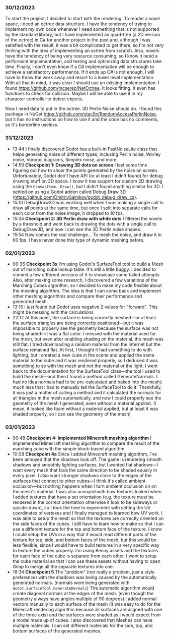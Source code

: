 ### 30/12/2023
To start the project, I decided to start with the rendering.
To render a voxel space, I need an octree data structure.
I have the tendency of trying to implement my own code whenever I need something that is not supported by the standard
library, but I have implemented an quad-tree (a 2D version of the octree) in C# for another project in the past and,
although I was satisfied with the result, it was a bit complicated to get there, so I'm not very thrilling with the idea
of implementing an octree from scratch.
Also, voxels have the tendency of being very resource consuming, so I know it need a performant implementation, and
testing and optimizing data structures take time. Finally, I don't even know if a C# implementation will be enough to
achieve a satisfactory performance. If it ends up C# is not enough, I will have to throw the work away and resort to a
lower level implementation. With all that in mind, it was clear I should use an existing implementation.
I found https://github.com/mcserep/NetOctree. It looks fitting. It even has functions to check for collision. Maybe I
will be able to use it in my character controller to detect objects.

Now I need data to put in the octree. 3D Perlin Noise should do. I found this package in NuGet
https://github.com/otac0n/RandomAccessPerlinNoise, but it has no instructions on how to use it and the code has no
comments, so it's borderline useless.

### 31/12/2023
- 13:44		I finally discovered Godot has a built-in FastNoiseLite class that helps generating noise of different types,
inclusing Perlin noise, Worley noise, Voronoi diagrams, Simplex noise, and more.
- 14:59		**Checkpoint 1: Drawing 3D dots on screen** I lost some time figuring out how to show the points generated by
the noise on screen. Unfortunately, Godot don't have API (or at least I didn't found) for debug drawing stuff on 3D
space. I know it has support for custom 2D drawing using the `CanvasItem._Draw()`, but I didn't found anything similar
for 3D. I settled on using a Godot addon called Debug Draw 3D (https://github.com/DmitriySalnikov/godot_debug_draw_cs).
- 15:10		DebugDraw3D was working well when I was making a single call to draw all points at the same time, but once I
split into separate calls for each color from the noise image, it dropped to 10 fps.
- 15:34		**Checkpoint 2: 3D Perlin draw with white dots** I filtered the voxels by a threshold and went back to
drawing the dots with a single call to DebugDraw3D, and now I can see the 3D Perlin noise shapes.
- 15:54		Now comes the real challenge... To mesh the noise, and draw it in 60 fps. I have never done this type of
dynamic meshing before.

### 02/01/2023
- 00:36		**Checkpoint 3x** I'm using Godot's SurfaceTool tool to build a Mesh out of marching cube lookup table. It's
	still a little buggy. I decided to commit a few different versions of it to showcase some failed attempts.
	Also, after making some research, I discovered a few variations of the Marching Cubes algorithm, so I decided to
	make my code flexible about the meshing algorithm. The idea is that I can come back and implement other meshing
	algorithms and compare their performance and generated mesh.
- 13:16		I just found out Godot uses negative Z values for "forward". This might be messing with the calculations
- 22:12		At this point, the surface is being correctly meshed—or at least the surface triangles are being correctly
	positioned—but it was impossible to properly see the geometry because the surface was not being shaded—it was a flat
	color. I messed with the material used for the mesh, but even after enabling shading on the material, the mesh was
	still flat. I tried downloading a random material from the internet but the surface remained flat. At first, I
	thought it had something to do with lighting, but I created a new cube in the scene and applied the same material to
	the cube and it was rendered properly, so I deduced it was something to so with the mesh and not the material or the
	light. I went back to the documentation for the SurfaceTool class—the tool I used to build the mesh—and then I found
	a method called GenerateNormals. I had no idea normals had to be pre-calculated and baked into the meshj; much less
	that I had to manually tell the SurfaceTool to do it. Thankfully, it was just a matter of calling a method and it
	calculated the normals for all triangles in the mesh automatically, and now I could properly see the geometry of the
	mesh I generated, even without a material applied. (I mean, it looked like foam without a material applied, but at
	least it was shaded properly, so I can see the geometry of the mesh)

### 03/01/2023
- 00:48		**Checkpoint 4: Implemented Minecraft meshing algorithm** I implemented Minecraft meshing algorithm to
	compare the result of the marching cube with the simple block-based algorithm.
- 10:08		**Checkpoint 4a** Since I added Minecraft meshing algorithm, I've been annoyed that the shadows look off.
	The game is rendering smooth shadows and smoothly lighting surfaces, but I wanted flat shadows—I want every mesh
	that face the same direction to be shaded equally in every pixel. I also want stronger shadows close to the edges of
	the surfaces that connect to other cubes—I think it's called ambient occlusion—but nothing happens when I turn
	ambient occlusion on on the mesh's material.
	I was also annoyed with how textures looked when I added textures that have a set orientation (e.g. the texture must
	be rendered in the correct orientation otherwise it look to be sideways or upside-down), so I took the time to
	experiment with setting the UV coordinates of vertexes and I finally managed to learned how UV work. I was able to
	setup the mesh so that the textures are correctly oriented on the side faces of the cubes.
	I still have to learn how to make so that I can use a different texture for the top and bottom face of the texture.
	I know I could setup the UVs in a way that it would read different parts of the texture for top, side, and bottom
	faces of the mesh, but this would be less flexible, since I would have to build textures in a very specific way to
	texture the cubes properly. I'm using Kenny assets and the textures for each face of the cube is separate from each
	other. I want to setup the cube material so that I can use these assets without having to open Gimp to merge all the
	separate textures into one.
- 18:34		**Checkpoint 5** The "problem" (not really a problem, just a style preference) with the shadows was being
	caused by the automatically generated normals. (normals were being generated with
	`Godot.SurfaceTool.GenerateNormals`) The automatic algorithm would create diagonal normals at the edges of the mesh.
	(even though the geometry always have angles multiple of 90 degrees) I added normal vectors manually to each surface
	of the mesh (it was easy to do for the Minecraft rendering algorithm because all surfaces are aligned with one of
	the three axis) and the surfaces were shaded as I would expect from a model made up of cubes.
	I also discovered that Meshes can have multiple materials. I can set different materials for the side, top, and
	bottom surfaces of the generated meshes.
